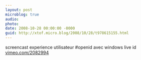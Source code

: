 ```yaml
---
layout: post
microblog: true
audio: 
photo: 
date: 2008-10-28 00:00:00 -0000
guid: http://xtof.micro.blog/2008/10/28/t978615155.html
---
```

screencast experience utilisateur #openid avec windows live id [vimeo.com/2082994](http://vimeo.com/2082994)
